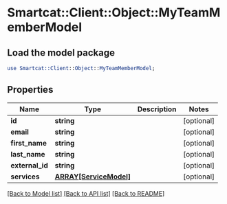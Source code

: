 # Smartcat::Client::Object::MyTeamMemberModel

## Load the model package
```perl
use Smartcat::Client::Object::MyTeamMemberModel;
```

## Properties
Name | Type | Description | Notes
------------ | ------------- | ------------- | -------------
**id** | **string** |  | [optional] 
**email** | **string** |  | [optional] 
**first_name** | **string** |  | [optional] 
**last_name** | **string** |  | [optional] 
**external_id** | **string** |  | [optional] 
**services** | [**ARRAY[ServiceModel]**](ServiceModel.md) |  | [optional] 

[[Back to Model list]](../README.md#documentation-for-models) [[Back to API list]](../README.md#documentation-for-api-endpoints) [[Back to README]](../README.md)


